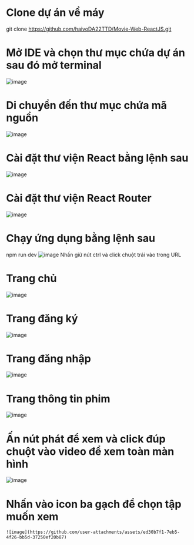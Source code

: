 # Clone dự án về máy 
  git clone https://github.com/haivoDA22TTD/Movie-Web-ReactJS.git
# Mở IDE và chọn thư mục chứa dự án sau đó mở terminal
  ![image](https://github.com/user-attachments/assets/9a1f77cf-4cc6-41e7-8267-88382381ab76)
# Di chuyển đến thư mục chứa mã nguồn
  ![image](https://github.com/user-attachments/assets/7f4dd11c-1d74-4111-a1da-31c6f4e833b5)
# Cài đặt thư viện React bằng lệnh sau 
  ![image](https://github.com/user-attachments/assets/0f351d31-6e7a-45f5-a025-f1b9237feeaf)
# Cài đặt thư viện React Router
  ![image](https://github.com/user-attachments/assets/b3b49e61-9d9d-4390-b55e-2d7925fa4927)
# Chạy ứng dụng bằng lệnh sau
  npm run dev
  ![image](https://github.com/user-attachments/assets/21a6866d-c71d-4c07-8c74-e261e618bcf5)
  Nhấn giữ nút ctrl và click chuột trái vào trong URL
# Trang chủ
  ![image](https://github.com/user-attachments/assets/40550446-a790-4d47-b90b-2e7c8df68508)
# Trang đăng ký
  ![image](https://github.com/user-attachments/assets/5633255a-d4c3-49d0-9456-4cbfd2a60e7a)
# Trang đăng nhập
  ![image](https://github.com/user-attachments/assets/01842153-fcaf-461b-ba34-d79c819448d6)
# Trang thông tin phim 
  ![image](https://github.com/user-attachments/assets/f1847ec0-43b5-4e9a-89ea-fb7874917836)
 # Ấn nút phát để xem và click đúp chuột vào video để xem toàn màn hình
   ![image](https://github.com/user-attachments/assets/d6bc5160-6f44-43ba-9732-2d7c084250e7)
  # Nhấn vào icon ba gạch để chọn tập muốn xem 
    ![image](https://github.com/user-attachments/assets/ed30b7f1-7eb5-4f26-bb5d-37250ef20b87)

  








  
